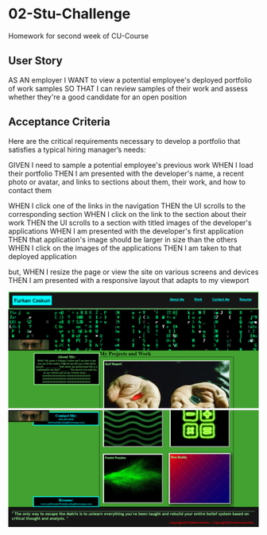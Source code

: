 # 02-Stu-Challenge
Homework for second week of CU-Course
## User Story
AS AN employer
I WANT to view a potential employee's deployed portfolio of work samples
SO THAT I can review samples of their work and assess whether they're a good candidate for an open position
## Acceptance Criteria
Here are the critical requirements necessary to develop a portfolio that satisfies a typical hiring manager’s needs:

GIVEN I need to sample a potential employee's previous work
WHEN I load their portfolio <done>
 THEN I am presented with the developer's name, a recent photo or avatar, and links to sections about them, their work, and how to contact them <done>
 <!-- could not turn personal image into URL ? -->
WHEN I click one of the links in the navigation
THEN the UI scrolls to the corresponding section <done>
WHEN I click on the link to the section about their work
THEN the UI scrolls to a section with titled images of the developer's applications <done>
WHEN I am presented with the developer's first application
THEN that application's image should be larger in size than the others <done>
WHEN I click on the images of the applications
THEN I am taken to that deployed application 
<!-- No application's yet... --> but, 
<done>
WHEN I resize the page or view the site on various screens and devices 
<!-- Not perfect but Best i was going to be able to get  -->
THEN I am presented with a responsive layout that adapts to my viewport <done somewhat>


![My Website Image](Website-Image.png)
![website Image #2](<Screenshot 2023-08-06 153621.png>)

